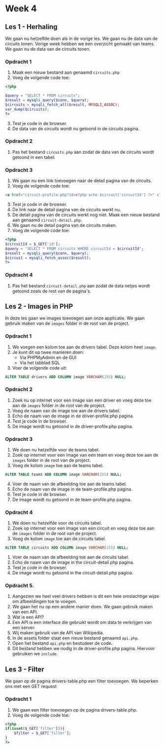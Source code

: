 # Week 4

## Les 1 - Herhaling

We gaan nu hetzelfde doen als in de vorige les. We gaan nu de data van de circuits tonen. Vorige week hebben we een overzicht gemaakt van teams. We gaan nu de data van de circuits tonen.

### Opdracht 1

1. Maak een nieuw bestand aan genaamd `circuits.php`
2. Voeg de volgende code toe:
```php
<?php

$query = "SELECT * FROM circuits";
$result = mysqli_query($conn, $query);
$circuits = mysqli_fetch_all($result, MYSQLI_ASSOC);
var_dump($circuits);
?>
```
3. Test je code in de browser.
4. De data van de circuits wordt nu getoond in de circuits pagina.

### Opdracht 2

1. Pas het bestand `circuits.php` aan zodat de data van de circuits wordt getoond in een tabel.

### Opdracht 3
1. We gaan nu een link toevoegen naar de detail pagina van de circuits.
2. Voeg de volgende code toe:
```html
<a href="circuit-profile.php?id=<?php echo $circuit['circuitId'] ?>" class="text-blue-500 hover:underline">View Profile</a>
```
3. Test je code in de browser.
4. De link naar de detail pagina van de circuits werkt nu.
5. De detail pagina van de circuits werkt nog niet. Maak een nieuw bestand aan genaamd `circuit-detail.php`.
6. We gaan nu de detail pagina van de circuits maken.
7. Voeg de volgende code toe:
```php
<?php
$circuitId = $_GET['id'];
$query = "SELECT * FROM circuits WHERE circuitId = $circuitId";
$result = mysqli_query($conn, $query);
$circuit = mysqli_fetch_assoc($result);
?>
```

### Opdracht 4

1. Pas het bestand `circuit-detail.php` aan zodat de data netjes wordt getoond zoals de rest van de pagina's.


## Les 2 - Images in PHP

In deze les gaan we images toevoegen aan onze applicatie.
We gaan gebruik maken van de `images` folder in de root van de project.

### Opdracht 1

1. We voegen een kolom toe aan de drivers tabel. Deze kolom heet `image`.
2. Je kunt dit op twee manieren doen:
    - Via PHPMyAdmin en de GUI
    - Via het tabblad SQL
3. Voer de volgende code uit:
```sql
ALTER TABLE drivers ADD COLUMN image VARCHAR(255) NULL;
```

### Opdracht 2

1. Zoek nu op internet voor een image van een driver en voeg deze toe aan de `images` folder in de root van de project.
2. Voeg de naam van de image toe aan de drivers tabel.
3. Echo de naam van de image in de driver-profile.php pagina.
4. Test je code in de browser.
5. De image wordt nu getoond in de driver-profile.php pagina.

### Opdracht 3

1. We doen nu hetzelfde voor de teams tabel.
2. Zoek op internet voor een image van een team en voeg deze toe aan de `images` folder in de root van de project.
3. Voeg de kolom `image` toe aan de teams tabel.
```sql
ALTER TABLE teams ADD COLUMN image VARCHAR(255) NULL;
```
4. Voer de naam van de afbeelding toe aan de teams tabel.
5. Echo de naam van de image in de team-profile.php pagina.
6. Test je code in de browser.
7. De image wordt nu getoond in de team-profile.php pagina.

### Opdracht 4

1. We doen nu hetzelfde voor de circuits tabel.
2. Zoek op internet voor een image van een circuit en voeg deze toe aan de `images` folder in de root van de project.
3. Voeg de kolom `image` toe aan de circuits tabel.
```sql
ALTER TABLE circuits ADD COLUMN image VARCHAR(255) NULL;
```
1. Voer de naam van de afbeelding toe aan de circuits tabel.
2. Echo de naam van de image in the circuit-detail.php pagina.
3. Test je code in de browser.
4. De image wordt nu getoond in the circuit-detail.php pagina.

### Opdracht 5.

1. Aangezien we heel veel drivers hebben is dit een hele omslachtige wijze om afbeeldingen toe te voegen.
2. We gaan het nu op een andere manier doen. We gaan gebruik maken van een API.
3. Wat is een API?
4. Een API is een interface die gebruikt wordt om data te verkrijgen van een server.
5. Wij maken gebruik van de API van Wikipedia.
6. In de assets folder staat een nieuw bestand genaamd `api.php`.
7. Open het bestand `api.php` en bestudeer de code.
8. Dit bestand hebben we nodig in de driver-profile.php pagina. Hiervoor gebruiken we `include`.

## Les 3 - Filter

We gaan op de pagina drivers-table.php een filter toevoegen. We beperken ons met een GET request

### Opdracht 1

1. We gaan een filter toevoegen op de pagina drivers-table.php.
2. Voeg de volgende code toe:
```php
<?php
if(isset($_GET['filter'])){
    $filter = $_GET['filter'];
}
?>
```

